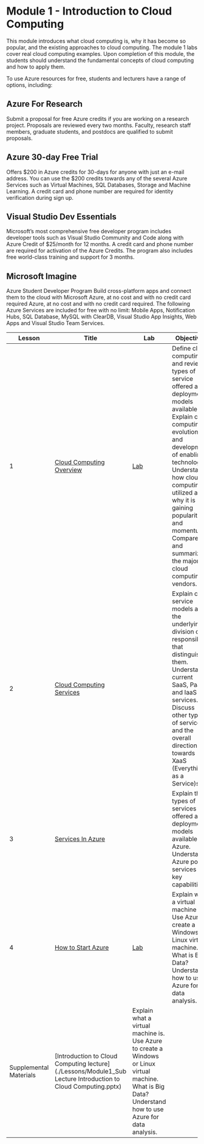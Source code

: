 # Module 1 - Introduction to Cloud Computing

This module introduces what cloud computing is, why it has become so popular, and the existing approaches to cloud computing. The module 1 labs cover real cloud computing examples. Upon completion of this module, the students should understand the fundamental concepts of cloud computing and how to apply them.

To use Azure resources for free, students and lecturers have a range of options, including:

## Azure For Research

Submit a proposal for free Azure credits if you are working on a research project. Proposals are reviewed every two months. Faculty, research staff members, graduate students, and postdocs are qualified to submit proposals.

## Azure 30-day Free Trial

Offers $200 in Azure credits for 30-days for anyone with just an e-mail address. You can use the $200 credits towards any of the several Azure Services such as Virtual Machines, SQL Databases, Storage and Machine Learning. A credit card and phone number are required for identity verification during sign up.

## Visual Studio Dev Essentials

Microsoft’s most comprehensive free developer program includes developer tools such as Visual Studio Community and Code along with Azure Credit of $25/month for 12 months. A credit card and phone number are required for activation of the Azure Credits. The program also includes free world-class training and support for 3 months.

## Microsoft Imagine

Azure Student Developer Program Build cross-platform apps and connect them to the cloud with Microsoft Azure, at no cost and with no credit card required
Azure, at no cost and with no credit card required. The following Azure Services are included for free with no limit: Mobile Apps, Notification Hubs, SQL Database, MySQL with ClearDB, Visual Studio App Insights, Web Apps and Visual Studio Team Services.

| Lesson | Title | Lab | Objectives |
| ------ | ----- | --- | ---------- |
| 1 | [Cloud Computing Overview](./Lessons/Module1_Lesson1%20Introduction%20to%20Cloud%20Computing.pptx) | [Lab](./Labs/Module%201%20Lesson%201%20Activating%20your%20Azure%20Pass%20and%20Using%20the%20Azure%20Portal%20Lab.docx) | Define cloud computing and review types of service offered and deployment models available. Explain cloud computing evolution and development of enabling technologies. Understand how cloud computing is utilized and why it is gaining popularity and momentum. Compare and summarize the major cloud computing vendors. |
| 2 | [Cloud Computing Services](./Lessons/Module1_Lesson2%20Introduction%20to%20Cloud%20Services.pptx) | | Explain cloud service models and the underlying division of responsibility that distinguishes them. Understand current SaaS, PaaS, and IaaS services. Discuss other types of services and the overall direction towards XaaS (Everything as a Service)s. |
| 3 | [Services In Azure](./Lessons/Module1_Lesson3%20Services%20in%20Azure.pptx) | | Explain the types of services offered and deployment models available in Azure. Understand Azure portal services and key capabilities. |
| 4 | [How to Start Azure](./Lessons/Module1_Lesson4%20How%20to%20start%20Azure.pptx) | [Lab](./Labs/Module%201%20Lesson%204%20How%20to%20start%20Azure%20Lab.docx) | Explain what a virtual machine is. Use Azure to create a Windows or Linux virtual machine. What is Big Data? Understand how to use Azure for data analysis. |
| Supplemental Materials | [Introduction to Cloud Computing lecture](./Lessons/Module1_Sub Lecture Introduction to Cloud Computing.pptx) | Explain what a virtual machine is. Use Azure to create a Windows or Linux virtual machine. What is Big Data? Understand how to use Azure for data analysis. |